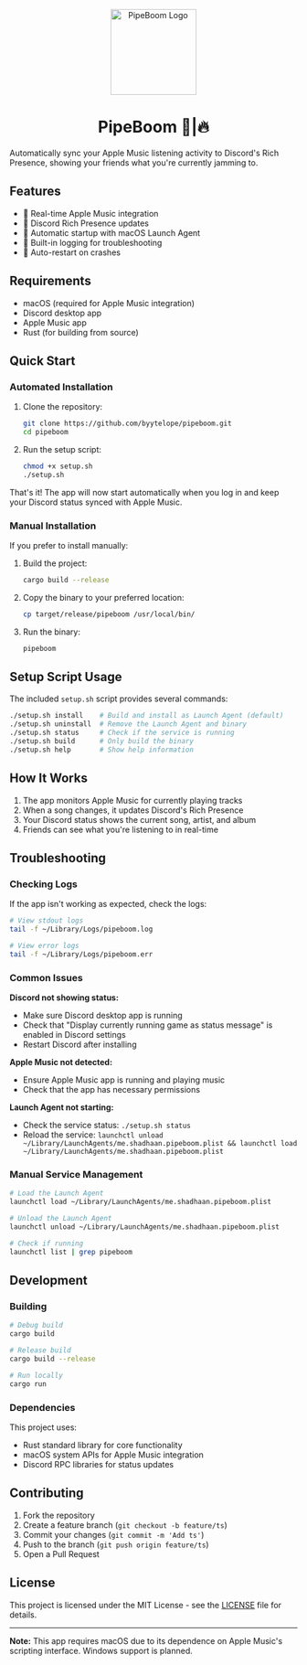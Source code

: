 <p align="center">
  <img src="https://raw.githubusercontent.com/byytelope/pipeboom/refs/heads/main/assets/logo.png" alt="PipeBoom Logo" width="150">
</p>

<h1 align="center">PipeBoom 🍎|🔥</h1>

Automatically sync your Apple Music listening activity to Discord's Rich Presence, showing your friends what you're currently jamming to.

## Features

- 🎵 Real-time Apple Music integration
- 🤖 Discord Rich Presence updates
- 🚀 Automatic startup with macOS Launch Agent
- 📝 Built-in logging for troubleshooting
- 🔄 Auto-restart on crashes

## Requirements

- macOS (required for Apple Music integration)
- Discord desktop app
- Apple Music app
- Rust (for building from source)

## Quick Start

### Automated Installation

1. Clone the repository:
   ```bash
   git clone https://github.com/byytelope/pipeboom.git
   cd pipeboom
   ```

2. Run the setup script:
   ```bash
   chmod +x setup.sh
   ./setup.sh
   ```

That's it! The app will now start automatically when you log in and keep your Discord status synced with Apple Music.

### Manual Installation

If you prefer to install manually:

1. Build the project:
   ```bash
   cargo build --release
   ```

2. Copy the binary to your preferred location:
   ```bash
   cp target/release/pipeboom /usr/local/bin/
   ```

3. Run the binary:
   ```bash
   pipeboom
   ```

## Setup Script Usage

The included `setup.sh` script provides several commands:

```bash
./setup.sh install    # Build and install as Launch Agent (default)
./setup.sh uninstall  # Remove the Launch Agent and binary
./setup.sh status     # Check if the service is running
./setup.sh build      # Only build the binary
./setup.sh help       # Show help information
```

## How It Works

1. The app monitors Apple Music for currently playing tracks
2. When a song changes, it updates Discord's Rich Presence
3. Your Discord status shows the current song, artist, and album
4. Friends can see what you're listening to in real-time

## Troubleshooting

### Checking Logs

If the app isn't working as expected, check the logs:

```bash
# View stdout logs
tail -f ~/Library/Logs/pipeboom.log

# View error logs
tail -f ~/Library/Logs/pipeboom.err
```

### Common Issues

**Discord not showing status:**
- Make sure Discord desktop app is running
- Check that "Display currently running game as status message" is enabled in Discord settings
- Restart Discord after installing

**Apple Music not detected:**
- Ensure Apple Music app is running and playing music
- Check that the app has necessary permissions

**Launch Agent not starting:**
- Check the service status: `./setup.sh status`
- Reload the service: `launchctl unload ~/Library/LaunchAgents/me.shadhaan.pipeboom.plist && launchctl load ~/Library/LaunchAgents/me.shadhaan.pipeboom.plist`

### Manual Service Management

```bash
# Load the Launch Agent
launchctl load ~/Library/LaunchAgents/me.shadhaan.pipeboom.plist

# Unload the Launch Agent
launchctl unload ~/Library/LaunchAgents/me.shadhaan.pipeboom.plist

# Check if running
launchctl list | grep pipeboom
```

## Development

### Building

```bash
# Debug build
cargo build

# Release build
cargo build --release

# Run locally
cargo run
```

### Dependencies

This project uses:
- Rust standard library for core functionality
- macOS system APIs for Apple Music integration
- Discord RPC libraries for status updates

## Contributing

1. Fork the repository
2. Create a feature branch (`git checkout -b feature/ts`)
3. Commit your changes (`git commit -m 'Add ts'`)
4. Push to the branch (`git push origin feature/ts`)
5. Open a Pull Request

## License

This project is licensed under the MIT License - see the [LICENSE](LICENSE) file for details.

---

**Note:** This app requires macOS due to its dependence on Apple Music's scripting interface. Windows support is planned.
